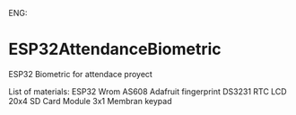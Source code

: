 
ENG:
# ESP32AttendanceBiometric
ESP32 Biometric for attendace proyect

List of materials:
ESP32 Wrom
AS608 Adafruit fingerprint
DS3231 RTC
LCD 20x4
SD Card Module
3x1 Membran keypad
